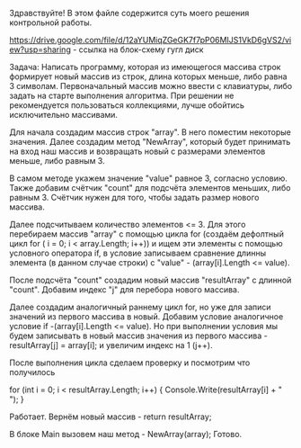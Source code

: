 Здравствуйте! В этом файле содержится суть моего решения контрольной работы.

https://drive.google.com/file/d/12aYUMiqZGeGK7f7pP06MIJS1VkD6gVS2/view?usp=sharing - ссылка на блок-схему гугл диск 

Задача: Написать программу, которая из имеющегося массива строк формирует новый массив из строк, длина которых меньше, либо равна 3 символам. Первоначальный массив можно ввести с клавиатуры, либо задать на старте выполнения алгоритма. При решении не рекомендуется пользоваться коллекциями, лучше обойтись исключительно массивами.

Для начала создадим массив строк "array". В него поместим некоторые значения. Далее создадим метод "NewArray", который будет принимать на вход наш массив и возвращать новый с размерами элементов меньше, либо равным 3. 

В самом методе укажем значение "value" равное 3, согласно условию. Также добавим счётчик "count" для подсчёта элементов меньших, либо равным 3. Счётчик нужен для того, чтобы задать размер нового массива.

Далее подсчитываем количество элементов <= 3. Для этого перебираем массив "array" с помощью цикла for (создаём дефолтный цикл for ( i = 0; i < array.Length; i++)) и ищем эти элементы с помощью условного оператора if, в условие записываем сравнение длинны элемента (в данном случае строки) с "value" - (array[i].Length <= value). 

После подсчёта "count" создадим новый массив "resultArray" с длинной "count". Добавим индекс "j" для перебора нового массива. 

Далее создадим аналогичный раннему цикл for, но уже для записи значений из первого массива в новый. Добавим условие аналогичное условие if -(array[i].Length <= value). Но при выполнении условия мы будем записывать в новый массив значения из первого массива - resultArray[j] = array[i]; и увеличим индекс на 1 (j++). 

После выполнения цикла сделаем проверку и посмотрим что получилось 

 for (int i = 0; i < resultArray.Length; i++)
 {
     Console.Write(resultArray[i] + " ");
 }

 Работает.
 Вернём новый массив - return resultArray;

 В блоке Main вызовем наш метод - NewArray(array);
 Готово.